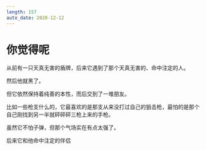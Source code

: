 ```yaml
---
length: 157
auto_date: 2020-12-12
---
```


# 你觉得呢

从前有一只天真无害的盾牌，后来它遇到了那个天真无害的、命中注定的人。

然后他就黑了。

但它依然保持着纯善的本性，而后交到了一堆朋友。

比如一些枪支什么的，它最喜欢的是那支从来没打过自己的狙击枪，最怕的是那个自己刚找到另一半就砰砰砰三枪上来的手枪。

虽然它不怕子弹，但那个气场实在有点太强了。

后来它和他命中注定的伴侣


